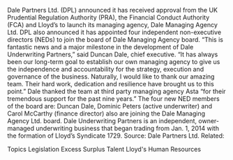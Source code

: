 Dale Partners Ltd. (DPL) announced it has received approval from the UK Prudential Regulation Authority (PRA), the Financial Conduct Authority (FCA) and Lloyd’s to launch its managing agency, Dale Managing Agency Ltd.
DPL also announced it has appointed four independent non-executive directors (NEDs) to join the board of Dale Managing Agency board.
“This is fantastic news and a major milestone in the development of Dale Underwriting Partners,” said Duncan Dale, chief executive. “It has always been our long-term goal to establish our own managing agency to give us the independence and accountability for the strategy, execution and governance of the business. Naturally, I would like to thank our amazing team. Their hard work, dedication and resilience have brought us to this point.”
Dale thanked the team at third party managing agency Asta “for their tremendous support for the past nine years.”
The four new NED members of the board are:
Duncan Dale, Dominic Peters (active underwriter) and Carol McCarthy (finance director) also are joining the Dale Managing Agency Ltd. board.
Dale Underwriting Partners is an independent, owner-managed underwriting business that began trading from Jan. 1, 2014 with the formation of Lloyd’s Syndicate 1729.
Source: Dale Partners Ltd.
Related:

Topics
Legislation
Excess Surplus
Talent
Lloyd's
Human Resources
